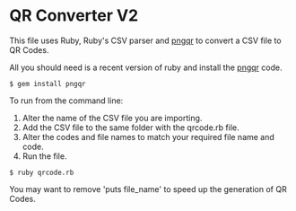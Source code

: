 # QR Converter V2

This file uses Ruby, Ruby's CSV parser and [pngqr](https://github.com/andys/pngqr) to convert a CSV file to QR Codes.

All you should need is a recent version of ruby and install the [pngqr](https://github.com/andys/pngqr) code.

```
$ gem install pngqr
```

To run from the command line:

1. Alter the name of the CSV file you are importing.
2. Add the CSV file to the same folder with the qrcode.rb file.
3. Alter the codes and file names to match your required file name and code.
4. Run the file.

```
$ ruby qrcode.rb
```

You may want to remove 'puts file_name' to speed up the generation of QR Codes.